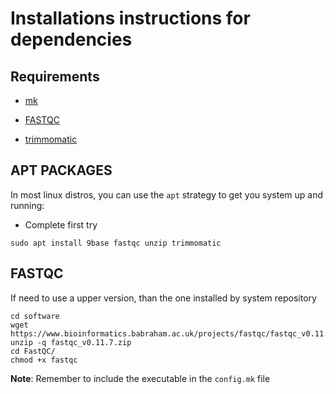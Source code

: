 # Installations instructions for dependencies

## Requirements

- [mk](http://doc.cat-v.org/bell_labs/mk/mk.pdf "mk: A successor for `make`.")

- [FASTQC](https://www.bioinformatics.babraham.ac.uk/projects/fastqc/ "FASTQC: A quality control tool for high throughput sequence data.")

- [trimmomatic](https://www.ncbi.nlm.nih.gov/pmc/articles/PMC4103590/ "Trimmomatic: a flexible trimmer for Illumina sequence data")


## APT PACKAGES

In most linux distros, you can use the `apt` strategy to get you system up and running: 

- Complete first try

```
sudo apt install 9base fastqc unzip trimmomatic
```

## FASTQC

If need to use a upper version, than the one installed by system repository

```
cd software
wget https://www.bioinformatics.babraham.ac.uk/projects/fastqc/fastqc_v0.11.9.zip
unzip -q fastqc_v0.11.7.zip
cd FastQC/
chmod +x fastqc
```

**Note**: Remember to include the executable in the `config.mk` file

